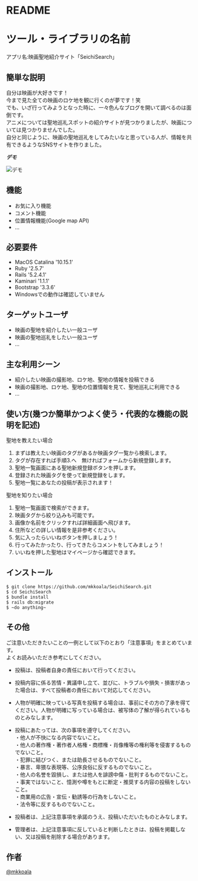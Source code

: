 # README

# ツール・ライブラリの名前

アプリ名:映画聖地紹介サイト「SeichiSearch」

## 簡単な説明

自分は映画が大好きです！  
今まで見た全ての映画のロケ地を観に行くのが夢です！笑  
でも、いざ行ってみようとなった時に、一々色んなブログを開いて調べるのは面倒です。  
アニメについては聖地巡礼スポットの紹介サイトが見つかりましたが、映画については見つかりませんでした。  
自分と同じように、映画の聖地巡礼をしてみたいなと思っている人が、情報を共有できるようなSNSサイトを作りました。  

***デモ***

![デモ](https://image-url.gif)

## 機能

- お気に入り機能
- コメント機能
- 位置情報機能(Google map API)
- ...

## 必要要件
- MacOS Catalina '10.15.1'
- Ruby '2.5.7'
- Rails '5.2.4.1'
- Kaminari '1.1.1'
- Bootstrap '3.3.6'
- Windowsでの動作は確認していません

## ターゲットユーザ

- 映画の聖地を紹介したい一般ユーザ
- 映画の聖地巡礼をしたい一般ユーザ
- ...

## 主な利用シーン

- 紹介したい映画の撮影地、ロケ地、聖地の情報を投稿できる
- 映画の撮影地、ロケ地、聖地の位置情報を見て、聖地巡礼に利用できる
- ...

## 使い方(幾つか簡単かつよく使う・代表的な機能の説明を記述)

聖地を教えたい場合
1. まずは教えたい映画のタグがあるか映画タグ一覧から検索します。
2. タグが存在すれば手順3.へ　無ければフォームから新規登録します。
3. 聖地一覧画面にある聖地新規登録ボタンを押します。
4. 登録された映画タグを使って新規登録をします。
5. 聖地一覧にあなたの投稿が表示されます！

聖地を知りたい場合
1. 聖地一覧画面で検索ができます。
2. 映画タグから絞り込みも可能です。
3. 画像か名前をクリックすれば詳細画面へ飛びます。
4. 住所などの詳しい情報を是非参考ください。
5. 気に入ったらいいねボタンを押しましょう！
6. 行ってみたかったり、行ってきたらコメントをしてみましょう！
7. いいねを押した聖地はマイページから確認できます。

## インストール

```
$ git clone https://github.com/mkkoala/SeichiSearch.git
$ cd SeichiSearch
$ bundle install
$ rails db:migrate
$ ~do anything~
```

## その他

ご注意いただきたいことの一例として以下のとおり「注意事項」をまとめています。  
よくお読みいただき参考にしてください。  

- 投稿は、投稿者自身の責任において行ってください。  

- 投稿内容に係る苦情・異議申し立て、並びに、トラブルや損失・損害があった場合は、すべて投稿者の責任において対応してください。  

- 人物が明確に映っている写真を投稿する場合は、事前にその方の了承を得てください。人物が明確に写っている場合は、被写体の了解が得られているものとみなします。  

- 投稿にあたっては、次の事項を遵守してください。  
    ・他人が不快になる内容でないこと。  
    ・他人の著作権・著作者人格権・商標権・肖像権等の権利等を侵害するものでないこと。  
    ・犯罪に結びつく、または助長させるものでないこと。  
    ・暴言、卑猥な表現等、公序良俗に反するものでないこと。  
    ・他人の名誉を毀損し、または他人を誹謗中傷・批判するものでないこと。  
    ・事実ではないこと、憶測や噂をもとに断定・推奨する内容の投稿をしないこと。  
    ・商業用の広告・宣伝・勧誘等の行為をしないこと。  
    ・法令等に反するものでないこと。  

- 投稿者は、上記注意事項を承諾のうえ、投稿いただいたものとみなします。  

- 管理者は、上記注意事項に反していると判断したときは、投稿を掲載しない、又は投稿を削除する場合があります。  

## 作者

[@mkkoala](https://github.com/mkkoala)

